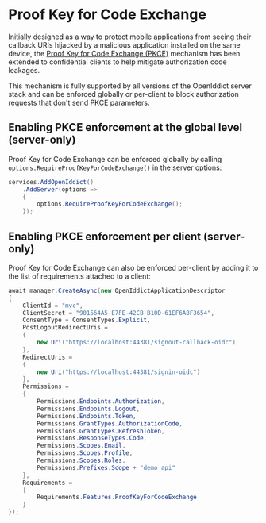 # Proof Key for Code Exchange

Initially designed as a way to protect mobile applications from seeing their callback URIs hijacked by a malicious application installed
on the same device, the [Proof Key for Code Exchange (PKCE)](https://tools.ietf.org/html/rfc7636) mechanism has been extended to
confidential clients to help mitigate authorization code leakages.

This mechanism is fully supported by all versions of the OpenIddict server stack and can be
enforced globally or per-client to block authorization requests that don't send PKCE parameters.

## Enabling PKCE enforcement at the global level (server-only)

Proof Key for Code Exchange can be enforced globally by calling `options.RequireProofKeyForCodeExchange()` in the server options:

```csharp
services.AddOpenIddict()
    .AddServer(options =>
    {
        options.RequireProofKeyForCodeExchange();
    });
```

## Enabling PKCE enforcement per client (server-only)

Proof Key for Code Exchange can also be enforced per-client by adding it to the list of requirements attached to a client:

```csharp
await manager.CreateAsync(new OpenIddictApplicationDescriptor
{
    ClientId = "mvc",
    ClientSecret = "901564A5-E7FE-42CB-B10D-61EF6A8F3654",
    ConsentType = ConsentTypes.Explicit,
    PostLogoutRedirectUris =
    {
        new Uri("https://localhost:44381/signout-callback-oidc")
    },
    RedirectUris =
    {
        new Uri("https://localhost:44381/signin-oidc")
    },
    Permissions =
    {
        Permissions.Endpoints.Authorization,
        Permissions.Endpoints.Logout,
        Permissions.Endpoints.Token,
        Permissions.GrantTypes.AuthorizationCode,
        Permissions.GrantTypes.RefreshToken,
        Permissions.ResponseTypes.Code,
        Permissions.Scopes.Email,
        Permissions.Scopes.Profile,
        Permissions.Scopes.Roles,
        Permissions.Prefixes.Scope + "demo_api"
    },
    Requirements =
    {
        Requirements.Features.ProofKeyForCodeExchange
    }
});
```
